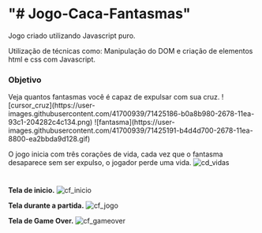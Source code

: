<h1>"# Jogo-Caca-Fantasmas"</h1>

Jogo criado utilizando Javascript puro.

Utilização de técnicas como: Manipulação do DOM e criação de elementos html e css com Javascript.

<h3>Objetivo</h3>
Veja quantos fantasmas você é capaz de expulsar com sua cruz. 
![cursor_cruz](https://user-images.githubusercontent.com/41700939/71425186-b0a8b980-2678-11ea-93c1-204282c4c134.png) ![fantasma](https://user-images.githubusercontent.com/41700939/71425191-b4d4d700-2678-11ea-8800-ea2bbda9d128.gif)

O jogo inicia com três corações de vida, cada vez que o fantasma desaparece sem ser expulso, o jogador perde uma vida.
![cd_vidas](https://user-images.githubusercontent.com/41700939/71425179-a8507e80-2678-11ea-9a6c-be8593868f13.jpg)

#
#
#

<b>Tela de inicio.</b>
![cf_inicio](https://user-images.githubusercontent.com/41700939/71425035-2449c700-2677-11ea-810c-e075e83cd985.jpg)

<b>Tela durante a partida.</b>
![cf_jogo](https://user-images.githubusercontent.com/41700939/71425036-26138a80-2677-11ea-9093-3487532ad093.jpg)

<b>Tela de Game Over.</b>
![cf_gameover](https://user-images.githubusercontent.com/41700939/71425039-2f045c00-2677-11ea-9342-2685d72d8b52.jpg)
